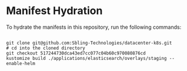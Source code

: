 
# Manifest Hydration

To hydrate the manifests in this repository, run the following commands:

```shell

git clone git@github.com:Sbling-Technologies/datacenter-k8s.git
# cd into the cloned directory
git checkout 517244730dca43ed7cc077c04b60c970080876cd
kustomize build ./applications/elasticsearch/overlays/staging --enable-helm
```